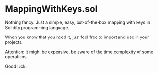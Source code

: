 # MappingWithKeys.sol

Nothing fancy. Just a simple, easy, out-of-the-box mapping with keys in Solidity programming language.

When you know that you need it, just feel free to import and use in your projects.

Attention: it might be expensive, be aware of the time complexity of some operations. 

Good luck.
